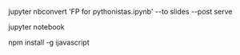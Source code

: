 jupyter nbconvert 'FP for pythonistas.ipynb' --to slides --post serve

jupyter notebook

npm install -g ijavascript